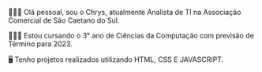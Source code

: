 👨🏻‍💻 Olá pessoal, sou o Chrys, atualmente Analista de TI na Associação Comercial de São Caetano do Sul.

👨🏻‍🎓 Estou cursando o 3° ano de Ciências da Computação com previsão de Término para 2023.

🖥️ Tenho projetos realizados utilizando HTML, CSS E JAVASCRIPT.

 
